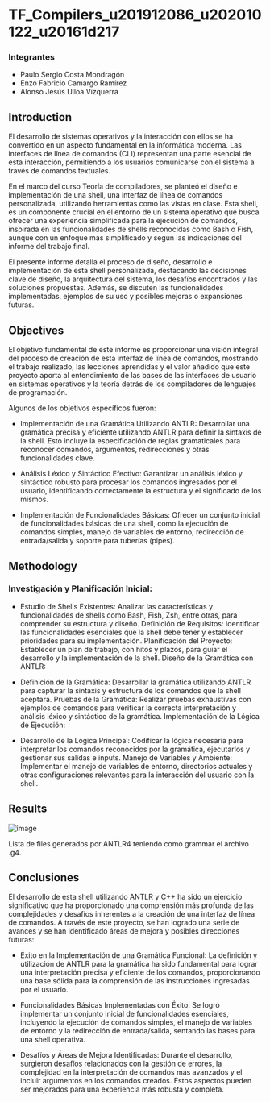 # TF_Compilers_u201912086_u202010122_u20161d217

### Integrantes
- Paulo Sergio Costa Mondragón
- Enzo Fabricio Camargo Ramírez
- Alonso Jesús Ulloa Vizquerra

## Introduction

El desarrollo de sistemas operativos y la interacción con ellos se ha convertido en un aspecto fundamental en la informática moderna. Las interfaces de línea de comandos (CLI) representan una parte esencial de esta interacción, permitiendo a los usuarios comunicarse con el sistema a través de comandos textuales.

En el marco del curso Teoría de compiladores, se planteó el diseño e implementación de una shell, una interfaz de línea de comandos personalizada, utilizando herramientas como las vistas en clase. Esta shell, es un componente crucial en el entorno de un sistema operativo que busca ofrecer una experiencia simplificada para la ejecución de comandos, inspirada en las funcionalidades de shells reconocidas como Bash o Fish, aunque con un enfoque más simplificado y según las indicaciones del informe del trabajo final.

El presente informe detalla el proceso de diseño, desarrollo e implementación de esta shell personalizada, destacando las decisiones clave de diseño, la arquitectura del sistema, los desafíos encontrados y las soluciones propuestas. Además, se discuten las funcionalidades implementadas, ejemplos de su uso y posibles mejoras o expansiones futuras.

## Objectives

El objetivo fundamental de este informe es proporcionar una visión integral del proceso de creación de esta interfaz de línea de comandos, mostrando el trabajo realizado, las lecciones aprendidas y el valor añadido que este proyecto aporta al entendimiento de las bases de las interfaces de usuario en sistemas operativos y la teoría detrás de los compiladores de lenguajes de programación.

Algunos de los objetivos específicos fueron:

- Implementación de una Gramática Utilizando ANTLR: Desarrollar una gramática precisa y eficiente utilizando ANTLR para definir la sintaxis de la shell. Esto incluye la especificación de reglas gramaticales para reconocer comandos, argumentos, redirecciones y otras funcionalidades clave.

- Análisis Léxico y Sintáctico Efectivo: Garantizar un análisis léxico y sintáctico robusto para procesar los comandos ingresados por el usuario, identificando correctamente la estructura y el significado de los mismos.

- Implementación de Funcionalidades Básicas: Ofrecer un conjunto inicial de funcionalidades básicas de una shell, como la ejecución de comandos simples, manejo de variables de entorno, redirección de entrada/salida y soporte para tuberías (pipes).

## Methodology

### Investigación y Planificación Inicial:

- Estudio de Shells Existentes: Analizar las características y funcionalidades de shells como Bash, Fish, Zsh, entre otras, para comprender su estructura y diseño.
Definición de Requisitos: Identificar las funcionalidades esenciales que la shell debe tener y establecer prioridades para su implementación.
Planificación del Proyecto: Establecer un plan de trabajo, con hitos y plazos, para guiar el desarrollo y la implementación de la shell.
Diseño de la Gramática con ANTLR:

- Definición de la Gramática: Desarrollar la gramática utilizando ANTLR para capturar la sintaxis y estructura de los comandos que la shell aceptará.
Pruebas de la Gramática: Realizar pruebas exhaustivas con ejemplos de comandos para verificar la correcta interpretación y análisis léxico y sintáctico de la gramática.
Implementación de la Lógica de Ejecución:

- Desarrollo de la Lógica Principal: Codificar la lógica necesaria para interpretar los comandos reconocidos por la gramática, ejecutarlos y gestionar sus salidas e inputs.
Manejo de Variables y Ambiente: Implementar el manejo de variables de entorno, directorios actuales y otras configuraciones relevantes para la interacción del usuario con la shell.

## Results

![image](https://github.com/PSCostaM/TF_Compilers_u201912086_u202010122_u20161d217/assets/48858434/c6200d6a-1b09-487a-95a2-8a4619191d1b)

Lista de files generados por ANTLR4 teniendo como grammar el archivo .g4.

## Conclusiones

El desarrollo de esta shell utilizando ANTLR y C++ ha sido un ejercicio significativo que ha proporcionado una comprensión más profunda de las complejidades y desafíos inherentes a la creación de una interfaz de línea de comandos. A través de este proyecto, se han logrado una serie de avances y se han identificado áreas de mejora y posibles direcciones futuras:

- Éxito en la Implementación de una Gramática Funcional: La definición y utilización de ANTLR para la gramática ha sido fundamental para lograr una interpretación precisa y eficiente de los comandos, proporcionando una base sólida para la comprensión de las instrucciones ingresadas por el usuario.

- Funcionalidades Básicas Implementadas con Éxito: Se logró implementar un conjunto inicial de funcionalidades esenciales, incluyendo la ejecución de comandos simples, el manejo de variables de entorno y la redirección de entrada/salida, sentando las bases para una shell operativa.

- Desafíos y Áreas de Mejora Identificadas: Durante el desarrollo, surgieron desafíos relacionados con la gestión de errores, la complejidad en la interpretación de comandos más avanzados y el incluir argumentos en los comandos creados. Estos aspectos pueden ser mejorados para una experiencia más robusta y completa.
